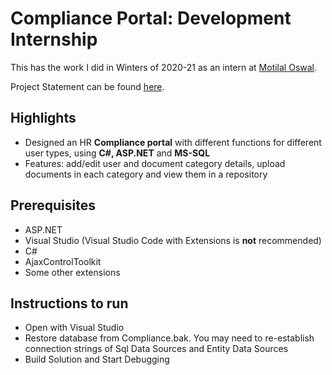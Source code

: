 # Compliance Portal: Development Internship
This has the work I did in Winters of 2020-21 as an intern at [Motilal Oswal](https://www.motilaloswal.com/).

Project Statement can be found [here](scope.pdf).  

## Highlights  
- Designed an HR **Compliance portal** with different functions for different user types, using **C#, ASP.NET** and **MS-SQL**  
- Features: add/edit user and document category details, upload documents in each category and view them in a repository  

## Prerequisites  
- ASP.NET  
- Visual Studio (Visual Studio Code with Extensions is **not** recommended)  
- C#  
- AjaxControlToolkit  
- Some other extensions  

## Instructions to run  
- Open with Visual Studio  
- Restore database from Compliance.bak. You may need to re-establish connection strings of Sql Data Sources and Entity Data Sources  
- Build Solution and Start Debugging  
